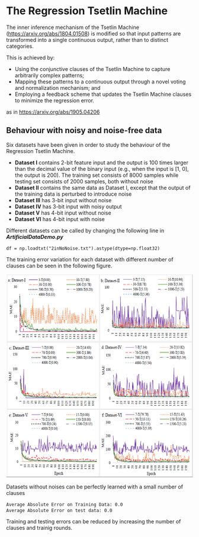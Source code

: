 # The Regression Tsetlin Machine

The inner inference mechanism of the Tsetlin Machine (https://arxiv.org/abs/1804.01508) is modified so that input patterns are transformed into a single continuous output, rather than to distinct categories.

This is achieved by: 

* Using the conjunctive clauses of the Tsetlin Machine to capture arbitrarily complex patterns;
* Mapping these patterns to a continuous output through a novel voting and normalization mechanism; and 
* Employing a feedback scheme that updates the Tsetlin Machine clauses to minimize the regression error. 

as in https://arxiv.org/abs/1905.04206

## Behaviour with noisy and noise-free data

Six datasets have been given in order to study the behaviour of the Regression Tsetlin Machine.

* **Dataset I** contains  2-bit  feature  input  and  the  output  is  100  times  larger  than  the  decimal value of the binary input (e.g., when the input is [1, 0], the output is 200). The training set consists of 8000 samples while testing set consists of 2000 samples, both without noise
* **Dataset II** contains the same data as Dataset I, except that the output of the training data is perturbed to introduce noise
* **Dataset III** has 3-bit input without noise 
* **Dataset IV** has 3-bit input with noisy output
* **Dataset V** has 4-bit input without noise
* **Dataset VI** has 4-bit input with noise

Different datasets can be called by changing the following line in **_ArtificialDataDemo.py_**
```
df = np.loadtxt("2inNoNoise.txt").astype(dtype=np.float32)
```
The training error variation for each dataset with different number of clauses can be seen in the following figure.

<img src="https://github.com/cair/regression-tsetlin-machine/blob/master/Training.PNG" width="600" height="550">

Datasets without noises can be perfectly learned with a small number of clauses
```
Average Absolute Error on Training Data: 0.0
Average Absolute Error on test data: 0.0
```
Training and testing errors can be reduced by increasing the number of clauses and trainig rounds.

